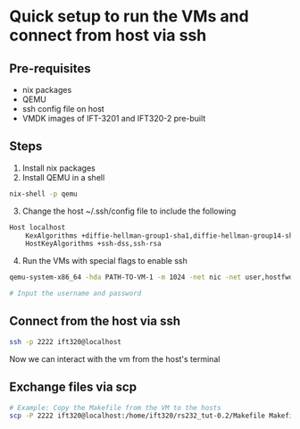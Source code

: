 # Quick setup to run the VMs and connect from host via ssh

## Pre-requisites
- nix packages
- QEMU
- ssh config file on host
- VMDK images of IFT-3201 and IFT320-2 pre-built

## Steps
1. Install nix packages
2. Install QEMU in a shell
```bash
nix-shell -p qemu
```
3. Change the host ~/.ssh/config file to include the following
```bash
Host localhost
    KexAlgorithms +diffie-hellman-group1-sha1,diffie-hellman-group14-sha1,diffie-hellman-group-exchange-sha1
    HostKeyAlgorithms +ssh-dss,ssh-rsa
```

4. Run the VMs with special flags to enable ssh
```bash
qemu-system-x86_64 -hda PATH-TO-VM-1 -m 1024 -net nic -net user,hostfwd=tcp::2222-:22

# Input the username and password
```

## Connect from the host via ssh
```bash
ssh -p 2222 ift320@localhost
```

Now we can interact with the vm from the host's terminal

## Exchange files via scp
```bash
# Example: Copy the Makefile from the VM to the hosts
scp -P 2222 ift320@localhost:/home/ift320/rs232_tut-0.2/Makefile Makefile
```